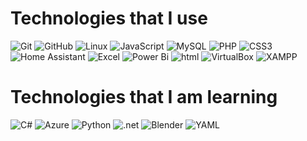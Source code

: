 <h1> Technologies that I use </h1>
<p>
<img src="https://img.shields.io/badge/git-%23F05033.svg?style=for-the-badge&amp;logo=git&amp;logoColor=white" alt="Git">
<img src="https://img.shields.io/badge/github-%23121011.svg?style=for-the-badge&amp;logo=github&amp;logoColor=white" alt="GitHub">
<img src="https://img.shields.io/badge/Linux-FCC624?style=for-the-badge&amp;logo=linux&amp;logoColor=black" alt="Linux">
<img src="https://img.shields.io/badge/javascript-%23323330.svg?style=for-the-badge&amp;logo=javascript&amp;logoColor=%23F7DF1E" alt="JavaScript">
<img src="https://img.shields.io/badge/mysql-%2300000f.svg?style=for-the-badge&amp;logo=mysql&amp;logoColor=white" alt="MySQL">
<img src="https://img.shields.io/badge/php-%23777BB4.svg?style=for-the-badge&amp;logo=php&amp;logoColor=white" alt="PHP">
<img src="https://img.shields.io/badge/css3-%231572B6.svg?style=for-the-badge&amp;logo=css3&amp;logoColor=white" alt="CSS3">
<img src="https://img.shields.io/badge/home%20assistant-%2341BDF5.svg?style=for-the-badge&amp;logo=home-assistant&amp;logoColor=white" alt="Home Assistant">
<img src="https://img.shields.io/badge/Microsoft%20Excel-217346.svg?style=for-the-badge&logo=Microsoft-Excel&logoColor=white" alt="Excel">
<img src="https://img.shields.io/badge/Power%20BI-F2C811.svg?style=for-the-badge&logo=Power-BI&logoColor=black" alt="Power Bi">
<img src="https://img.shields.io/badge/HTML5-E34F26.svg?style=for-the-badge&logo=HTML5&logoColor=white" alt="html">
<img src="https://img.shields.io/badge/VirtualBox-183A61.svg?style=for-the-badge&logo=VirtualBox&logoColor=white" alt="VirtualBox">
<img src="https://img.shields.io/badge/XAMPP-FB7A24.svg?style=for-the-badge&logo=XAMPP&logoColor=white" alt="XAMPP">
  
</p>
<h1> Technologies that I am learning </h1>
<p>
<img src="https://img.shields.io/badge/c%23-%23239120.svg?style=for-the-badge&amp;logo=c-sharp&amp;logoColor=white" alt="C#">
<img src="https://img.shields.io/badge/Microsoft%20Azure-0078D4.svg?style=for-the-badge&logo=Microsoft-Azure&logoColor=white" alt="Azure">
<img src="https://img.shields.io/badge/Python-3776AB.svg?style=for-the-badge&logo=Python&logoColor=white" alt="Python">
<img src="https://img.shields.io/badge/.NET-512BD4.svg?style=for-the-badge&logo=dotnet&logoColor=white" alt=".net">
<img src="https://img.shields.io/badge/Blender-F5792A.svg?style=for-the-badge&logo=Blender&logoColor=white" alt="Blender">
<img src="https://img.shields.io/badge/YAML-CB171E.svg?style=for-the-badge&logo=YAML&logoColor=white" alt="YAML">
</p>
